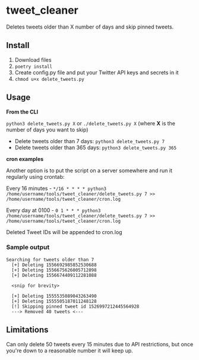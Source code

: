 # tweet_cleaner
Deletes tweets older than X number of days and skip pinned tweets.

## Install
1. Download files
2. `poetry install`
3. Create config.py file and put your Twitter API keys and secrets in it
4. `chmod u+x delete_tweets.py`

## Usage
**From the CLI**

`python3 delete_tweets.py X` or `./delete_tweets.py X` (where **X** is the number of days you want to skip)
- Delete tweets older than 7 days: `python3 delete_tweets.py 7`
- Delete tweets older than 365 days: `python3 delete_tweets.py 365`

**cron examples**

Another option is to put the script on a server somewhere and run it regularly using crontab:

Every 16 minutes - `*/16 * * * * python3 /home/username/tools/tweet_cleaner/delete_tweets.py 7 >> /home/username/tools/tweet_cleaner/cron.log`

Every day at 0100 - `0 1 * * * python3 /home/username/tools/tweet_cleaner/delete_tweets.py 7 >> /home/username/tools/tweet_cleaner/cron.log`

Deleted Tweet IDs will be appended to cron.log

### Sample output
```
Searching for tweets older than 7
  [+] Deleting 1556692985852530688
  [+] Deleting 1556675626005712898
  [+] Deleting 1556674409112281088
  
  <snip for brevity>
  
  [+] Deleting 1555535089043263490
  [+] Deleting 1555505187011248128
  [!] Skipping pinned tweet id 1526997212445564928
  ---> Removed 40 tweets <---
```

## Limitations
Can only delete 50 tweets every 15 minutes due to API restrictions, but once you're down to a reasonable number it will keep up.


